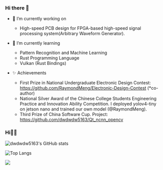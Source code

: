 ### Hi there 👋

<!--
**dwdwdw5163/dwdwdw5163** is a ✨ _special_ ✨ repository because its `README.md` (this file) appears on your GitHub profile.

Here are some ideas to get you started:

- 🔭 I’m currently working on ...
- 🌱 I’m currently learning ...
- 👯 I’m looking to collaborate on ...
- 🤔 I’m looking for help with ...
- 💬 Ask me about ...
- 📫 How to reach me: ...
- 😄 Pronouns: ...
- ⚡ Fun fact: ...
-->

- 🔭 I’m currently working on 
  - High-speed PCB design for FPGA-based high-speed signal processing system(Arbitrary Waveform Generator).


- 🌱 I’m currently learning 
  - Pattern Recognition and Machine Learning
  - Rust Programming Language
  - Vulkan (Rust Bindings)

- ✨ Achievements
  - First Prize in National Undergraduate Electronic Design Contest: https://github.com/RaymondMeng/Electronic-Design-Contest (*co-author)
  - National Silver Award of the Chinese College Students Engineering Practice and Innovation Ability Competition. I deployed yolov4-tiny on jetson nano and trained our own model (@RaymondMeng).
  - Third Prize of China Software Cup. Project: https://github.com/dwdwdw5163/Qt_ncnn_opencv 
  
### Hi🙋‍♂️

![dwdwdw5163's GitHub stats](https://github-readme-stats.vercel.app/api?username=dwdwdw5163&count_private=true&show_icons=true&theme=tokyonight)

![Top Langs](https://github-readme-stats.vercel.app/api/top-langs/?username=dwdwdw5163&layout=compact&hide=Cuda)

![](https://komarev.com/ghpvc/?username=dwdwdw516)  

